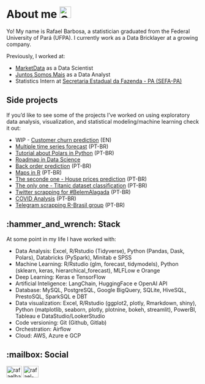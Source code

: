 # About me <img src="https://raw.githubusercontent.com/Tarikul-Islam-Anik/Animated-Fluent-Emojis/master/Emojis/Hand%20gestures/Call%20Me%20Hand.png" alt="Call Me Hand" width="30" height="30" />

Yo! My name is Rafael Barbosa, a statistician graduated from the Federal University of Pará (UFPA). I currently work as a Data Bricklayer at a growing company.

Previously, I worked at:

- [MarketData](https://www.marketdata.com.br/) as a Data Scientist
- [Juntos Somos Mais](https://www.juntossomosmais.com.br/home/institucional) as a Data Analyst
- Statistics Intern at [Secretaria Estadual da Fazenda - PA (SEFA-PA)](http://www.sefa.pa.gov.br/institucional)

<h2 align="left"> Side projects </h2>

If you’d like to see some of the projects I’ve worked on using exploratory data analysis, visualization, and statistical modeling/machine learning check it out:

- WIP - [Customer churn prediction](https://github.com/barbosarafael/churn-prediction) (EN)
- [Multiple time series forecast](https://github.com/barbosarafael/multiple-time-series-forecast) (PT-BR)
- [Tutorial about Polars in Python](https://github.com/barbosarafael/polars_python_test) (PT-BR)
- [Roadmap in Data Science](https://github.com/barbosarafael/roadmap_aprendizado_data_science)
- [Back order prediction](https://github.com/barbosarafael/Projetos/tree/master/iNeuron_Back_order_prediction_Notebook) (PT-BR)
- [Maps in R](https://github.com/barbosarafael/Trabalhos-com-Prof-Marinalva) (PT-BR)
- [The seconde one - House prices prediction](https://github.com/barbosarafael/Projetos/tree/master/House%20Prices%20-%20Advanced%20Regression%20Techniques) (PT-BR)
- [The only one - Titanic dataset classification](https://github.com/barbosarafael/Projetos/tree/master/Titanic%20-%20Kaggle) (PT-BR)
- [Twitter scrapping for #BelemAlagada](https://github.com/barbosarafael/Projetos/tree/master/Twitter%20-%20Analise%20%23BelemAlagada) (PT-BR)
- [COVID Analysis](https://github.com/barbosarafael/Projetos/tree/master/Analise%20Exploratoria%20-%20COVID-19) (PT-BR)
- [Telegram scrapping R-Brasil group](https://github.com/barbosarafael/Projetos/tree/master/Analise_Telegram_R) (PT-BR)

<h2 align="left"> :hammer_and_wrench: Stack</h2> <p align="left"> 

At some point in my life I have worked with:

- Data Analysis: Excel, R/Rstudio (Tidyverse), Python (Pandas, Dask, Polars), Databricks (PySpark), Minitab e SPSS
- Machine Learning: R/Rstudio (glm, forecast, tidymodels), Python (sklearn, keras, hierarchical_forecast), MLFLow e Orange
- Deep Learning: Keras e TensorFlow
- Artificial Inteligence: LangChain, HuggingFace e OpenAI API
- Database: MySQL, PostgreSQL, Google BigQuery, SQLite, HiveSQL, PrestoSQL, SparkSQL e DBT
- Data visualization: Excel, R/Rstudio (ggplot2, plotly, Rmarkdown, shiny), Python (matplotlib, seaborn, plotly, plotnine, bokeh, streamlit), PowerBI, Tableau e DataStudio/LookerStudio
- Code versioning: Git (Github, Gitlab)
- Orchestration: Airflow
- Cloud: AWS, Azure e GCP


<h2 align="left"> :mailbox: Social </h2>

<p align="left">
<a href="https://twitter.com/rafaelbarbosas_" target="blank"><img align="center" src="https://raw.githubusercontent.com/rahuldkjain/github-profile-readme-generator/master/src/images/icons/Social/twitter.svg" alt="rafaelbarbosas_" height="30" width="40" /></a>
<a href="https://linkedin.com/in/rafael-barbosa0" target="blank"><img align="center" src="https://raw.githubusercontent.com/rahuldkjain/github-profile-readme-generator/master/src/images/icons/Social/linked-in-alt.svg" alt="rafael-barbosa0" height="30" width="40" /></a>
</p>

